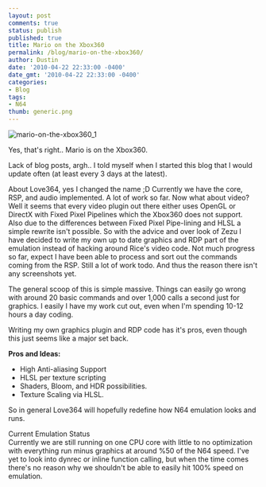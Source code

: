 ```yaml
---
layout: post
comments: true
status: publish
published: true
title: Mario on the Xbox360
permalink: /blog/mario-on-the-xbox360/
author: Dustin
date: '2010-04-22 22:33:00 -0400'
date_gmt: '2010-04-22 22:33:00 -0400'
categories:
- Blog
tags:
- N64
thumb: generic.png
---
```

![mario-on-the-xbox360_1](//lovemhz.com/wp-content/uploads/2015/12/mario-on-the-xbox360_1.jpg)

Yes, that's right.. Mario is on the Xbox360.

Lack of blog posts, argh.. I told myself when I started this blog that I would
update often (at least every 3 days at the latest).

About Love364, yes I changed the name ;D Currently we have the core, RSP, and
audio implemented. A lot of work so far. Now what about video? Well it seems
that every video plugin out there either uses OpenGL or DirectX with Fixed Pixel
Pipelines which the Xbox360 does not support. Also due to the differences
between Fixed Pixel Pipe-lining and HLSL a simple rewrite isn't possible. So
with the advice and over look of Zezu I have decided to write my own up to date
graphics and RDP part of the emulation instead of hacking around Rice's video
code. Not much progress so far, expect I have been able to process and sort out
the commands coming from the RSP. Still a lot of work todo. And thus the reason
there isn't any screenshots yet.

The general scoop of this is simple massive. Things can easily go wrong with
around 20 basic commands and over 1,000 calls a second just for graphics. I
easily I have my work cut out, even when I'm spending 10-12 hours a day coding.

Writing my own graphics plugin and RDP code has it's pros, even though this just
seems like a major set back.

**Pros and Ideas:**

*   High Anti-aliasing Support
*   HLSL per texture scripting
*   Shaders, Bloom, and HDR possibilities.
*   Texture Scaling via HLSL.

So in general Love364 will hopefully redefine how N64 emulation looks and runs.

Current Emulation Status  
Currently we are still running on one CPU core with little to no optimization
with everything run minus graphics at around %50 of the N64 speed. I've yet to
look into dynrec or inline function calling, but when the time comes there's no
reason why we shouldn't be able to easily hit 100% speed on emulation.
